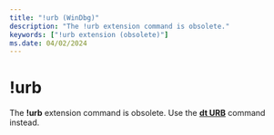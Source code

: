 ```yaml
---
title: "!urb (WinDbg)"
description: "The !urb extension command is obsolete."
keywords: ["!urb extension (obsolete)"]
ms.date: 04/02/2024
---
```


# !urb

The **!urb** extension command is obsolete. Use the [**dt URB**](dt--display-type-.md) command instead.
